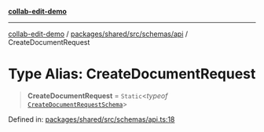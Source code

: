 [**collab-edit-demo**](../../../../../../README.md)

***

[collab-edit-demo](../../../../../../README.md) / [packages/shared/src/schemas/api](../README.md) / CreateDocumentRequest

# Type Alias: CreateDocumentRequest

> **CreateDocumentRequest** = `Static`\<*typeof* [`CreateDocumentRequestSchema`](../variables/CreateDocumentRequestSchema.md)\>

Defined in: [packages/shared/src/schemas/api.ts:18](https://github.com/austyle-io/pub-sub-demo/blob/facd25f09850fc4e78e94ce267c52e173d869933/packages/shared/src/schemas/api.ts#L18)
